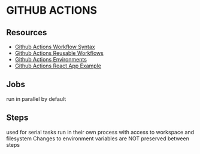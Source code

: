 # GITHUB ACTIONS

## Resources

- [Github Actions Workflow Syntax](https://help.github.com/en/actions/automating-your-workflow-with-github-actions/workflow-syntax-for-github-actions#jobs)
- [Github Actions Reusable Workflows](https://docs.github.com/en/actions/learn-github-actions/reusing-workflows)
- [Github Actions Environments](https://docs.github.com/en/actions/deployment/targeting-different-environments/using-environments-for-deployment)
- [Github Actions React App Example](https://dev.to/dyarleniber/setting-up-a-ci-cd-workflow-on-github-actions-for-a-react-app-with-github-pages-and-codecov-4hnp)

## Jobs

run in parallel by default

## Steps

used for serial tasks
run in their own process with access to workspace and filesystem
Changes to environment variables are NOT preserved between steps
